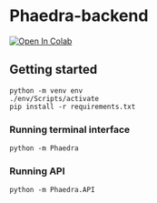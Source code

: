 # Phaedra-backend

[![Open In Colab](https://colab.research.google.com/assets/colab-badge.svg)](https://colab.research.google.com/github/000alen/Phaedra/blob/master/backend/Phaedra_localMode.ipynb)

## Getting started

```
python -m venv env
./env/Scripts/activate
pip install -r requirements.txt
```

### Running terminal interface

```
python -m Phaedra
```

### Running API

```
python -m Phaedra.API
```
